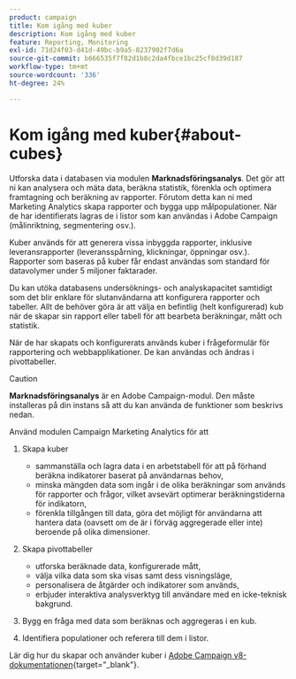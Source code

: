 ```yaml
---
product: campaign
title: Kom igång med kuber
description: Kom igång med kuber
feature: Reporting, Monitoring
exl-id: 71d24f03-d41d-49bc-b9a5-8237902f7d6a
source-git-commit: b666535f7f82d1b8c2da4fbce1bc25cf8d39d187
workflow-type: tm+mt
source-wordcount: '336'
ht-degree: 24%

---
```


# Kom igång med kuber{#about-cubes}



Utforska data i databasen via modulen **Marknadsföringsanalys**. Det gör att ni kan analysera och mäta data, beräkna statistik, förenkla och optimera framtagning och beräkning av rapporter. Förutom detta kan ni med Marketing Analytics skapa rapporter och bygga upp målpopulationer. När de har identifierats lagras de i listor som kan användas i Adobe Campaign (målinriktning, segmentering osv.).

Kuber används för att generera vissa inbyggda rapporter, inklusive leveransrapporter (leveransspårning, klickningar, öppningar osv.). Rapporter som baseras på kuber får endast användas som standard för datavolymer under 5 miljoner faktarader.

Du kan utöka databasens undersöknings- och analyskapacitet samtidigt som det blir enklare för slutanvändarna att konfigurera rapporter och tabeller. Allt de behöver göra är att välja en befintlig (helt konfigurerad) kub när de skapar sin rapport eller tabell för att bearbeta beräkningar, mått och statistik.

När de har skapats och konfigurerats används kuber i frågeformulär för rapportering och webbapplikationer. De kan användas och ändras i pivottabeller.

>[!CAUTION]
>
>**Marknadsföringsanalys** är en Adobe Campaign-modul. Den måste installeras på din instans så att du kan använda de funktioner som beskrivs nedan.

Använd modulen Campaign Marketing Analytics för att

1. Skapa kuber

   * sammanställa och lagra data i en arbetstabell för att på förhand beräkna indikatorer baserat på användarnas behov,
   * minska mängden data som ingår i de olika beräkningar som används för rapporter och frågor, vilket avsevärt optimerar beräkningstiderna för indikatorn,
   * förenkla tillgången till data, göra det möjligt för användarna att hantera data (oavsett om de är i förväg aggregerade eller inte) beroende på olika dimensioner.

1. Skapa pivottabeller

   * utforska beräknade data, konfigurerade mått,
   * välja vilka data som ska visas samt dess visningsläge,
   * personalisera de åtgärder och indikatorer som används,
   * erbjuder interaktiva analysverktyg till användare med en icke-teknisk bakgrund.

1. Bygg en fråga med data som beräknas och aggregeras i en kub.
1. Identifiera populationer och referera till dem i listor.

Lär dig hur du skapar och använder kuber i [Adobe Campaign v8-dokumentationen](https://experienceleague.adobe.com/docs/campaign/campaign-v8/analytics/reports/cubes/gs-cubes.html){target="_blank"}.
